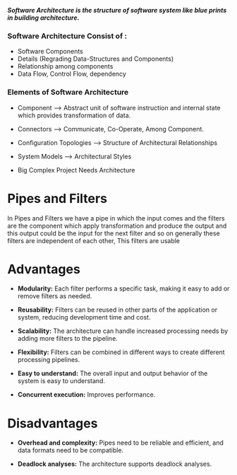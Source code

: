 

***Software Architecture is the structure of software system like blue prints in building architecture.***

### **Software Architecture Consist of :**
- Software Components
- Details (Regrading Data-Structures and Components)
- Relationship among components
- Data Flow, Control Flow, dependency

### **Elements of Software Architecture**
- Component --> Abstract unit of software instruction and internal state which provides transformation of data.
- Connectors --> Communicate, Co-Operate, Among Component.
- Configuration Topologies --> Structure of Architectural Relationships
- System Models --> Architectural Styles

- Big Complex Project Needs Architecture


# Pipes and Filters

In Pipes and Filters we have a pipe in which the input comes and the filters are the component which apply transformation and produce the output and this output could be the input for the next filter and so on generally these filters are independent of each other, This filters are usable


# Advantages 

- **Modularity:** Each filter performs a specific task, making it easy to add or remove filters as needed. 

- **Reusability:** Filters can be reused in other parts of the application or system, reducing development time and cost. 

- **Scalability:** The architecture can handle increased processing needs by adding more filters to the pipeline. 

- **Flexibility:** Filters can be combined in different ways to create different processing pipelines. 

- **Easy to understand:** The overall input and output behavior of the system is easy to understand. 

- **Concurrent execution:** Improves performance. 


# Disadvantages 

- **Overhead and complexity:** Pipes need to be reliable and efficient, and data formats need to be compatible. 

- **Deadlock analyses:** The architecture supports deadlock analyses.
